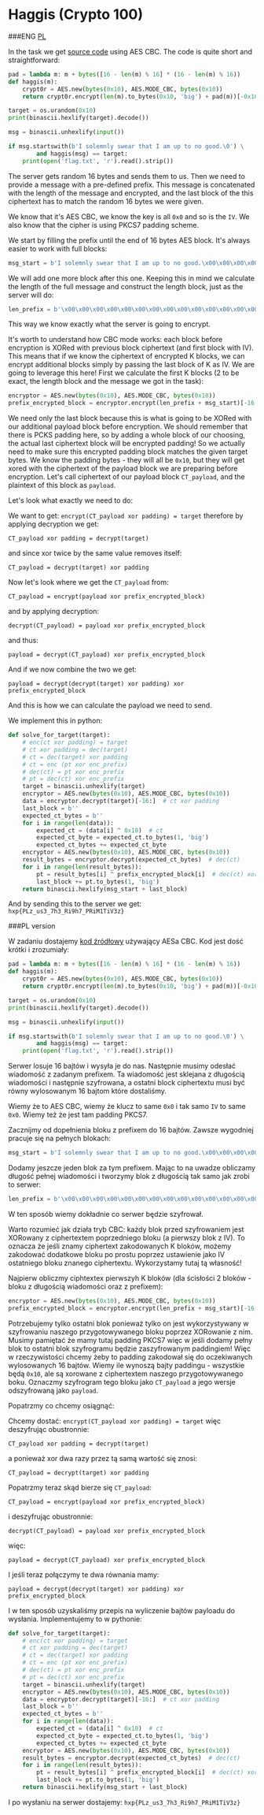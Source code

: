 # Haggis (Crypto 100)

###ENG
[PL](#pl-version)

In the task we get [source code](haggis.py) using AES CBC.
The code is quite short and straightforward:

```python
pad = lambda m: m + bytes([16 - len(m) % 16] * (16 - len(m) % 16))
def haggis(m):
    crypt0r = AES.new(bytes(0x10), AES.MODE_CBC, bytes(0x10))
    return crypt0r.encrypt(len(m).to_bytes(0x10, 'big') + pad(m))[-0x10:]

target = os.urandom(0x10)
print(binascii.hexlify(target).decode())

msg = binascii.unhexlify(input())

if msg.startswith(b'I solemnly swear that I am up to no good.\0') \
        and haggis(msg) == target:
    print(open('flag.txt', 'r').read().strip())
```

The server gets random 16 bytes and sends them to us.
Then we need to provide a message with a pre-defined prefix.
This message is concatenated with the length of the message and encrypted, and the last block of the this ciphertext has to match the random 16 bytes we were given.

We know that it's AES CBC, we know the key is all `0x0` and so is the `IV`.
We also know that the cipher is using PKCS7 padding scheme.

We start by filling the prefix until the end of 16 bytes AES block.
It's always easier to work with full blocks:

```python
msg_start = b'I solemnly swear that I am up to no good.\x00\x00\x00\x00\x00\x00\x00'
```

We will add one more block after this one.
Keeping this in mind we calculate the length of the full message and construct the length block, just as the server will do:

```python
len_prefix = b'\x00\x00\x00\x00\x00\x00\x00\x00\x00\x00\x00\x00\x00\x00\x00@'
```

This way we know exactly what the server is going to encrypt.

It's worth to understand how CBC mode works: each block before encryption is XORed with previous block ciphertext (and first block with IV).
This means that if we know the ciphertext of encrypted K blocks, we can encrypt additional blocks simply by passing the last block of K as IV.
We are going to leverage this here!
First we calculate the first K blocks (2 to be exact, the length block and the message we got in the task):

```python
encryptor = AES.new(bytes(0x10), AES.MODE_CBC, bytes(0x10))
prefix_encrypted_block = encryptor.encrypt(len_prefix + msg_start)[-16:]
```

We need only the last block because this is what is going to be XORed with our additional payload block before encryption.
We should remember that there is PCKS padding here, so by adding a whole block of our choosing, the actual last ciphertext block will be encrypted padding!
So we actually need to make sure this encrypted padding block matches the given target bytes.
We know the padding bytes - they will all be `0x10`, but they will get xored with the ciphertext of the payload block we are preparing before encryption.
Let's call ciphertext of our payload block `CT_payload`, and the plaintext of this block as `payload`.

Let's look what exactly we need to do:

We want to get: `encrypt(CT_payload xor padding) = target` therefore by applying decryption we get:

`CT_payload xor padding = decrypt(target)`

and since xor twice by the same value removes itself:

`CT_payload = decrypt(target) xor padding`

Now let's look where we get the `CT_payload` from:

`CT_payload = encrypt(payload xor prefix_encrypted_block)`

and by applying decryption:

`decrypt(CT_payload) = payload xor prefix_encrypted_block`

and thus:

`payload = decrypt(CT_payload) xor prefix_encrypted_block`

And if we now combine the two we get:

`payload = decrypt(decrypt(target) xor padding) xor prefix_encrypted_block`

And this is how we can calculate the payload we need to send.

We implement this in python:

```python
def solve_for_target(target):
    # enc(ct xor padding) = target
    # ct xor padding = dec(target)
    # ct = dec(target) xor padding
    # ct = enc (pt xor enc_prefix)
    # dec(ct) = pt xor enc_prefix
    # pt = dec(ct) xor enc_prefix
    target = binascii.unhexlify(target)
    encryptor = AES.new(bytes(0x10), AES.MODE_CBC, bytes(0x10))
    data = encryptor.decrypt(target)[-16:]  # ct xor padding
    last_block = b''
    expected_ct_bytes = b''
    for i in range(len(data)):
        expected_ct = (data[i] ^ 0x10)  # ct
        expected_ct_byte = expected_ct.to_bytes(1, 'big')
        expected_ct_bytes += expected_ct_byte
    encryptor = AES.new(bytes(0x10), AES.MODE_CBC, bytes(0x10))
    result_bytes = encryptor.decrypt(expected_ct_bytes)  # dec(ct)
    for i in range(len(result_bytes)):
        pt = result_bytes[i] ^ prefix_encrypted_block[i]  # dec(ct) xor enc_prefix
        last_block += pt.to_bytes(1, 'big')
    return binascii.hexlify(msg_start + last_block)
```

And by sending this to the server we get: `hxp{PLz_us3_7h3_Ri9h7_PRiM1TiV3z}`

###PL version

W zadaniu dostajemy [kod źródłowy](haggis.py) używający AESa CBC.
Kod jest dość krótki i zrozumiały:

```python
pad = lambda m: m + bytes([16 - len(m) % 16] * (16 - len(m) % 16))
def haggis(m):
    crypt0r = AES.new(bytes(0x10), AES.MODE_CBC, bytes(0x10))
    return crypt0r.encrypt(len(m).to_bytes(0x10, 'big') + pad(m))[-0x10:]

target = os.urandom(0x10)
print(binascii.hexlify(target).decode())

msg = binascii.unhexlify(input())

if msg.startswith(b'I solemnly swear that I am up to no good.\0') \
        and haggis(msg) == target:
    print(open('flag.txt', 'r').read().strip())
```

Serwer losuje 16 bajtów i wysyła je do nas.
Następnie musimy odesłać wiadomość z zadanym prefixem.
Ta wiadomość jest sklejana z długością wiadomości i następnie szyfrowana, a ostatni block ciphertextu musi być równy wylosowanym 16 bajtom które dostaliśmy.

Wiemy że to AES CBC, wiemy że klucz to same `0x0` i tak samo `IV` to same `0x0`.
Wiemy też że jest tam padding PKCS7.

Zacznijmy od dopełnienia bloku z prefixem do 16 bajtów.
Zawsze wygodniej pracuje się na pełnych blokach:

```python
msg_start = b'I solemnly swear that I am up to no good.\x00\x00\x00\x00\x00\x00\x00'
```

Dodamy jeszcze jeden blok za tym prefixem.
Mając to na uwadze obliczamy długość pełnej wiadomości i tworzymy blok z długością tak samo jak zrobi to serwer:

```python
len_prefix = b'\x00\x00\x00\x00\x00\x00\x00\x00\x00\x00\x00\x00\x00\x00\x00@'
```

W ten sposób wiemy dokładnie co serwer będzie szyfrował.

Warto rozumieć jak działa tryb CBC: każdy blok przed szyfrowaniem jest XORowany z ciphertextem poprzedniego bloku (a pierwszy blok z IV).
To oznacza że jeśli znamy ciphertext zakodowanych K bloków, możemy zakodować dodatkowe bloku po prostu poprzez ustawienie jako IV ostatniego bloku znanego ciphertextu.
Wykorzystamy tutaj tą własność!

Najpierw obliczmy ciphtextex pierwszyh K bloków (dla ścisłości 2 bloków - bloku z długością wiadomości oraz z prefixem):

```python
encryptor = AES.new(bytes(0x10), AES.MODE_CBC, bytes(0x10))
prefix_encrypted_block = encryptor.encrypt(len_prefix + msg_start)[-16:]
```

Potrzebujemy tylko ostatni blok ponieważ tylko on jest wykorzystywany w szyfrowaniu naszego przygotowywanego bloku poprzez XORowanie z nim.
Musimy pamiętać że mamy tutaj padding PKCS7 więc w jeśli dodamy pełny blok to ostatni blok szyfrogramu będzie zaszyfrowanym paddingiem!
Więc w rzeczywistości chcemy żeby to padding zakodował się do oczekiwanych wylosowanych 16 bajtów.
Wiemy ile wynoszą bajty paddingu - wszystkie będą `0x10`, ale są xorowane z ciphertextem naszego przygotowywanego boku.
Oznaczmy szyfrogram tego bloku jako `CT_payload` a jego wersje odszyfrowaną jako `payload`.

Popatrzmy co chcemy osiągnąć:

Chcemy dostać: `encrypt(CT_payload xor padding) = target` więc deszyfrując obustronnie:

`CT_payload xor padding = decrypt(target)`

a ponieważ xor dwa razy przez tą samą wartość się znosi:

`CT_payload = decrypt(target) xor padding`

Popatrzmy teraz skąd bierze się `CT_payload`:

`CT_payload = encrypt(payload xor prefix_encrypted_block)`

i deszyfrując obustronnie:

`decrypt(CT_payload) = payload xor prefix_encrypted_block`

więc:

`payload = decrypt(CT_payload) xor prefix_encrypted_block`

I jeśli teraz połączymy te dwa równania mamy:

`payload = decrypt(decrypt(target) xor padding) xor prefix_encrypted_block`

I w ten sposób uzyskaliśmy przepis na wyliczenie bajtów payloadu do wysłania.
Implementujemy to w pythonie:

```python
def solve_for_target(target):
    # enc(ct xor padding) = target
    # ct xor padding = dec(target)
    # ct = dec(target) xor padding
    # ct = enc (pt xor enc_prefix)
    # dec(ct) = pt xor enc_prefix
    # pt = dec(ct) xor enc_prefix
    target = binascii.unhexlify(target)
    encryptor = AES.new(bytes(0x10), AES.MODE_CBC, bytes(0x10))
    data = encryptor.decrypt(target)[-16:]  # ct xor padding
    last_block = b''
    expected_ct_bytes = b''
    for i in range(len(data)):
        expected_ct = (data[i] ^ 0x10)  # ct
        expected_ct_byte = expected_ct.to_bytes(1, 'big')
        expected_ct_bytes += expected_ct_byte
    encryptor = AES.new(bytes(0x10), AES.MODE_CBC, bytes(0x10))
    result_bytes = encryptor.decrypt(expected_ct_bytes)  # dec(ct)
    for i in range(len(result_bytes)):
        pt = result_bytes[i] ^ prefix_encrypted_block[i]  # dec(ct) xor enc_prefix
        last_block += pt.to_bytes(1, 'big')
    return binascii.hexlify(msg_start + last_block)
```

I po wysłaniu na serwer dostajemy: `hxp{PLz_us3_7h3_Ri9h7_PRiM1TiV3z}`
